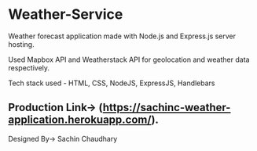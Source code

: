 # Weather-Service

Weather forecast application made with Node.js and Express.js server hosting.

Used Mapbox API and Weatherstack API for geolocation and weather data respectively.

Tech stack used - HTML, CSS, NodeJS, ExpressJS, Handlebars

## Production Link-> (https://sachinc-weather-application.herokuapp.com/).

Designed By-> Sachin Chaudhary